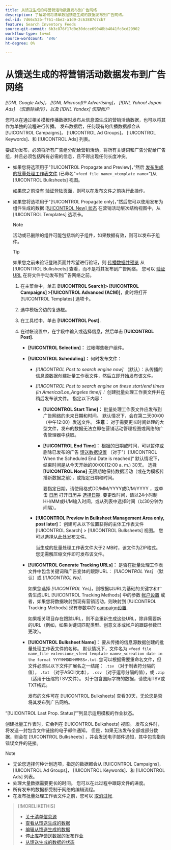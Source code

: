 ```yaml
---
title: 从馈送生成的将营销活动数据发布到广告网络
description: 了解如何将清单数据馈送生成的数据发布到广告网络。
exl-id: 7d66c52b-f761-4be2-a1d9-2c63887d7cb7
feature: Search Inventory Feeds
source-git-commit: 6b3c876f17d0e30dcce69048bb4041fc8cd29902
workflow-type: tm+mt
source-wordcount: '846'
ht-degree: 0%

---
```


# 从馈送生成的将营销活动数据发布到广告网络

*[!DNL Google Ads]， [!DNL Microsoft® Advertising]， [!DNL Yahoo! Japan Ads] （仅删除操作），以及 [!DNL Yandex] 仅限帐户*

您可以在通过相关模板传播数据时发布从信息源生成的营销活动数据，也可以将其作为单独的流程进行传播。 发布数据后，任何现有的传播数据都会从 [!UICONTROL Campaigns]， [!UICONTROL Ad Groups]， [!UICONTROL Keywords]、和 [!UICONTROL Ads] 列表。

要成功发布，必须将所有广告组分配给营销活动，将所有关键词和广告分配给广告组，并且必须包括所有必需的信息，且不得出现任何长度冲突。

* 如果您将选项用于&quot;[!UICONTROL Propagate and Preview]，”然后 [发布生成的批量处理工作表文件](/help/search-social-commerce/campaign-management/bulksheets/bulksheet-post.md) (已命名&quot;`<feed file name>_<template name>`“)从 [!UICONTROL Bulksheets] 视图。

  如果您之前没有 [验证登陆页面](/help/search-social-commerce/campaign-management/bulksheets/bulksheet-validate-landing-pages.md)，则可以在发布文件之前执行此操作。

* 如果您将选项用于&quot;[!UICONTROL Propagate only]，”然后您可以使用发布为组件生成的数据 [[!UICONTROL New] 状态](propagated-data-status.md) 在营销活动层次结构视图中，从 [!UICONTROL Templates] 选项卡。

  >[!NOTE]
  >
  >活动或已删除的组件可能包括新的子组件，如果数据有效，则可以发布子组件。

  >[!TIP]
  >
  >如果您之前未验证登陆页面并希望进行验证，则 [传播数据并预览](feed-data-propagate.md) 从 [!UICONTROL Bulksheets] 查看，而不是将其发布到广告网络。 您可以 [验证URL](/help/search-social-commerce/campaign-management/bulksheets/bulksheet-validate-landing-pages.md) 在将文件手动发布到广告网络之前。

   1. 在主菜单中，单击 **[!UICONTROL Search]> [!UICONTROL Campaigns] >[!UICONTROL Advanced (ACM)]**，此时将打开 [!UICONTROL Templates] 选项卡。

   1. 选中模板旁边的复选框。

   1. 在工具栏中，单击 **[!UICONTROL Post]**.

   1. 在过帐设置中，在字段中输入或选择信息，然后单击 **[!UICONTROL Post]**.

      * **[!UICONTROL Selection]：** 过帐哪些帐户组件。

      * **[!UICONTROL Scheduling]：** 何时发布文件：

         * *[!UICONTROL Post to search engine now]* （默认）：从传播的信息源数据创建批量工作表文件，然后立即开始发布该文件。

         * *[!UICONTROL Post to search engine on these start/end times (in America/Los_Angeles time)]：* 创建批量处理工作表文件并在稍后发布该文件。 指定以下内容：

            * **[!UICONTROL Start Time]：** 批量处理工作表文件应发布到广告网络的未来日期和时间。 默认情况下，会在第二天00:00（中午12:00）发送文件。 **注意：** 对于需要更长时间处理的大型文件，发布的数据无法立即在营销活动管理视图或网络的广告管理器中获取。

            * **[!UICONTROL End Time]：** 根据的日期或时间，可以暂停或删除已发布的广告 [馈送数据设置](feed-settings-manage.md#feed-data-settings) （对于&quot;）[!UICONTROL When the Scheduled End Date is reached]“ 默认情况下，结束时间是从今天开始的00:00(12:00 a. m.) 30天。 选择 **[!UICONTROL None]** 无限期地保持数据活动（或在为模板传播新数据之前），或指定日期和时间。

              要指定日期，请使用格式DD/MM/YYYY或D/M/YYYY ，或单击 [日历](/help/search-social-commerce/assets/calendar.png "日历") 打开日历并 [选择日期](/help/search-social-commerce/common-tasks/navigation-editing-selection/calendar.md). 要更改时间，请以24小时制HH/MM或H/M输入时间，或从列表中选择时间（以30分钟为间隔）。

         * **[!UICONTROL Preview in Bulksheet Management Area only, post later]：** 创建可从以下位置获得的主体工作表文件 [!UICONTROL Search] > [!UICONTROL Bulksheets] 视图。 您可以选择从此处发布文件。

           当生成的批量处理工作表文件大于2 MB时，该文件为ZIP格式。 您无需解压缩文件即可发布该文件。

      * **[!UICONTROL Generate Tracking URLs]：** 是否在批量处理工作表文件中包含关键词和广告变体的跟踪URL： *[!UICONTROL Yes]* （默认）或 *[!UICONTROL No]*.

        如果您选择 *[!UICONTROL Yes]*，则根据以URL为基础的关键字和广告生成URL [!UICONTROL Tracking Methods] 中的参数 [帐户设置](/help/search-social-commerce/campaign-management/accounts/ad-network-account-manage.md) 或者，如果您将数据映射到现有营销活动，则映射到 [!UICONTROL Tracking Methods] 现有参数中的 [campaign设置](/help/search-social-commerce/campaign-management/campaigns/campaign-manage.md).

        如果相关项目存在跟踪URL，则不会重新生成这些URL，除非需要新的URL（例如，如果关键词匹配类型、创意文本或帐户的跟踪参数已更改）。

      * **[!UICONTROL Bulksheet Name]：** 要从传播的信息源数据创建的批量处理工作表文件的名称。 默认情况下，文件名为 `<feed file name_file extension>_<feed template name>_<creation date in the format YYYYMMDDHHMMSS>.txt`. 您可以根据需要重命名文件，但文件必须以以下文件扩展名之一结尾： `.tsv` （对于制表符分隔的值）， `.txt` （对于ASCII文本）， `.csv` （对于逗号分隔的值），或 `.zip` （适用于压缩的TSV文件）。 对于包含国际字符的数据，请使用TSV或TXT格式。

        发布的文件可在 [!UICONTROL Bulksheets] 查看30天，无论您是否将其发布到广告网络。

“[!UICONTROL Last Prop. Status]“”列显示适用模板的作业状态。

创建批量工作表时，它会列在 [!UICONTROL Bulksheets] 视图。 发布文件时，将发送一封包含文件链接的电子邮件通知。 但是，如果无法发布全部或部分数据，则会在 [!UICONTROL Bulksheets] ，并会发送电子邮件通知，其中包含指向错误文件的链接。

>[!NOTE]
>
>* 无论您选择何种计划选项，指定的数据都会从 [!UICONTROL Campaigns]， [!UICONTROL Ad Groups]， [!UICONTROL Keywords]、和 [!UICONTROL Ads] 列表。
>* 处理大量数据需要更长的时间。 您可以在此过程中跟踪文件的进度。
>* 所有发布的数据都受制于网络的编辑流程。
>* 在发布批量处理工作表文件之前，您可以 [取消过帐](/help/search-social-commerce/campaign-management/bulksheets/bulksheet-stop-job.md).

>[!MORELIKETHIS]
>
>* [关于清单信息源](inventory-feeds-about.md)
>* [查看从馈送生成的数据](propagated-data-view.md)
>* [编辑从馈送生成的数据](propagated-data-edit.md)
>* [停止库存馈送数据的发布作业](stop-job.md)
>* [从馈送生成的数据的状态](propagated-data-status.md)
